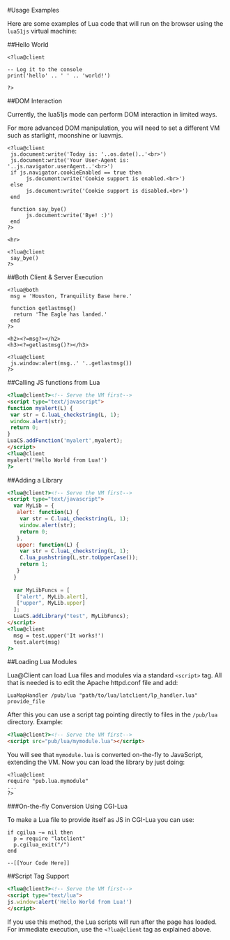 #Usage Examples

Here are some examples of Lua code that will run on the browser using the `lua51js` virtual machine:

##Hello World

    <?lua@client
    
    -- Log it to the console
    print('hello' .. ' ' .. 'world!')
    
    ?>

##DOM Interaction

Currently, the lua51js mode can perform DOM interaction in limited ways.

For more advanced DOM manipulation, you will need to set a different VM such as starlight, moonshine or luavmjs.

```
<?lua@client
 js.document:write('Today is: '..os.date()..'<br>')
 js.document:write('Your User-Agent is: '..js.navigator.userAgent..'<br>')
 if js.navigator.cookieEnabled == true then
      js.document:write('Cookie support is enabled.<br>')
 else
      js.document:write('Cookie support is disabled.<br>')
 end
 
 function say_bye()
      js.document:write('Bye! :)')
 end
?>

<hr>

<?lua@client
 say_bye()
?>
```

##Both Client & Server Execution

```
<?lua@both
 msg = 'Houston, Tranquility Base here.'
 
 function getlastmsg()
  return 'The Eagle has landed.'
 end
?>

<h2><?=msg?></h2>
<h3><?=getlastmsg()?></h3>

<?lua@client
 js.window:alert(msg..' '..getlastmsg())
?>
```

##Calling JS functions from Lua

```html
<?lua@client?><!-- Serve the VM first-->
<script type="text/javascript">
function myalert(L) {
 var str = C.luaL_checkstring(L, 1);
 window.alert(str);
 return 0;
}
LuaCS.addFunction('myalert',myalert);
</script>
<?lua@client
myalert('Hello World from Lua!')
?>
```

##Adding a Library

```html
<?lua@client?><!-- Serve the VM first-->
<script type="text/javascript">
  var MyLib = {
   alert: function(L) {
    var str = C.luaL_checkstring(L, 1);
    window.alert(str);
    return 0;
   },
   upper: function(L) {
    var str = C.luaL_checkstring(L, 1);
    C.lua_pushstring(L,str.toUpperCase());
    return 1;
   }
  }
  
  var MyLibFuncs = [
   ["alert", MyLib.alert],
   ["upper", MyLib.upper]
  ];
  LuaCS.addLibrary("test", MyLibFuncs);
</script>
<?lua@client
  msg = test.upper('It works!')
  test.alert(msg)
?>
```

##Loading Lua Modules

Lua@Client can load Lua files and modules via a standard `<script>` tag. All that is needed is to edit the Apache httpd.conf file and add:

```
LuaMapHandler /pub/lua "path/to/lua/latclient/lp_handler.lua" provide_file
```

After this you can use a script tag pointing directly to files in the `/pub/lua` directory. Example:

```html
<?lua@client?><!-- Serve the VM first-->
<script src="pub/lua/mymodule.lua"></script>
```

You will see that `mymodule.lua` is converted on-the-fly to JavaScript, extending the VM. Now you can load the library by just doing: 

```
<?lua@client
require "pub.lua.mymodule"
...
?>
```

###On-the-fly Conversion Using CGI-Lua

To make a Lua file to provide itself as JS in CGI-Lua you can use:

```
if cgilua ~= nil then 
  p = require "latclient"
  p.cgilua_exit("/")
end

--[[Your Code Here]]
```

##Script Tag Support

```html
<?lua@client?><!-- Serve the VM first-->
<script type="text/lua">
js.window:alert('Hello World from Lua!')
</script>
```

If you use this method, the Lua scripts will run after the page has loaded. For immediate execution, use the `<?lua@client` tag as explained above.
